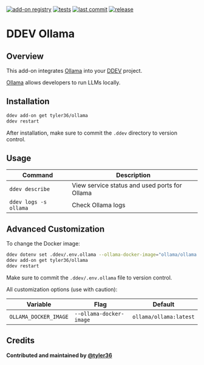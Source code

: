 [![add-on registry](https://img.shields.io/badge/DDEV-Add--on_Registry-blue)](https://addons.ddev.com)
[![tests](https://github.com/tyler36/ollama/actions/workflows/tests.yml/badge.svg?branch=main)](https://github.com/tyler36/ollama/actions/workflows/tests.yml?query=branch%3Amain)
[![last commit](https://img.shields.io/github/last-commit/tyler36/ollama)](https://github.com/tyler36/ollama/commits)
[![release](https://img.shields.io/github/v/release/tyler36/ollama)](https://github.com/tyler36/ollama/releases/latest)

# DDEV Ollama

## Overview

This add-on integrates [Ollama](https://ollama.com/) into your [DDEV](https://ddev.com/) project.

[Ollama](https://ollama.com/) allows developers to run LLMs locally.

## Installation

```bash
ddev add-on get tyler36/ollama
ddev restart
```

After installation, make sure to commit the `.ddev` directory to version control.

## Usage

| Command | Description |
| ------- | ----------- |
| `ddev describe` | View service status and used ports for Ollama |
| `ddev logs -s ollama` | Check Ollama logs |

## Advanced Customization

To change the Docker image:

```bash
ddev dotenv set .ddev/.env.ollama --ollama-docker-image="ollama/ollama:latest"
ddev add-on get tyler36/ollama
ddev restart
```

Make sure to commit the `.ddev/.env.ollama` file to version control.

All customization options (use with caution):

| Variable | Flag | Default |
| -------- | ---- | ------- |
| `OLLAMA_DOCKER_IMAGE` | `--ollama-docker-image` | `ollama/ollama:latest` |

## Credits

**Contributed and maintained by [@tyler36](https://github.com/tyler36)**
